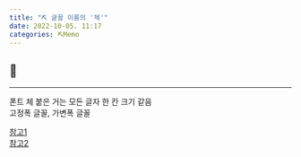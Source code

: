 ```yaml
---
title: "⛏️ 글꼴 이름의 '체'"
date: 2022-10-05. 11:17
categories: ⛏️Memo
---
```


## 💎

---
폰트 체 붙은 거는 모든 글자 한 칸 크기 같음  
고정폭 글꼴, 가변폭 글꼴

[참고1](https://en.wikipedia.org/wiki/Typeface#Proportion)  
[참고2](https://en.wikipedia.org/wiki/Monospaced_font)
